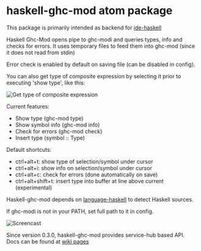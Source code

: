 # haskell-ghc-mod atom package

This package is primarily intended as backend for [ide-haskell](https://atom.io/packages/ide-haskell)

Haskell Ghc-Mod opens pipe to ghc-modi and queries types, info and checks
for errors. It uses temporary files to feed them into ghc-mod (since it does
not read from stdin)

Error check is enabled by default on saving file (can be disabled in config).

You can also get type of composite expression by selecting it prior to executing
'show type', like this:

![Get type of composite expression][3]

Current features:

* Show type (ghc-mod type)
* Show symbol info (ghc-mod info)
* Check for errors (ghc-mod check)
* Insert type (symbol :: Type)

Default shortcuts:

* ctrl+alt+t: show type of selection/symbol under cursor
* ctrl+alt+i: show info on selection/symbol under cursor
* ctrl+alt+c: check for errors (done automatically on save)
* ctrl+alt+shift+t: insert type into buffer at line above current (experimental)

Haskell-ghc-mod depends on [language-haskell][1] to detect
Haskell sources.

If ghc-modi is not in your PATH, set full path to it in config.

![Screencast][2]

Since version 0.3.0, haskell-ghc-mod provides service-hub based API. Docs can be found at [wiki pages][4]

[1]: https://atom.io/packages/language-haskell
[2]: https://raw.githubusercontent.com/lierdakil/haskell-ghc-mod/master/screencast.gif
[3]: https://raw.githubusercontent.com/lierdakil/haskell-ghc-mod/master/composite.jpg
[4]: https://github.com/lierdakil/haskell-ghc-mod/wiki/Service-hub-API
